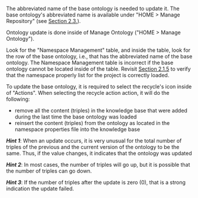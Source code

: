 The abbreviated name of the base ontology is needed to update it.  The base ontology's abbreviated name is available under "HOME > Manage Repository" (see [Section 2.3.](https://github.com/paulopinheiro1234/hadatac/wiki/2.3.-Config-Verification)).

Ontology update is done inside of Manage Ontology ("HOME > Manage Ontology"). 

Look for the "Namespace Management" table, and inside the table, look for the row of the base ontology, i.e., that has the abbreviated name of the base ontology. The Namespace Management table is incorrect if the base ontology cannot be located inside of the table. Revisit [Section 2.1.5]( https://github.com/paulopinheiro1234/hadatac/wiki/2.1.-Software-Configuration#215-setting-up-namespacesproperties) to verify that the namespace properly list for the project is correctly loaded.

To update the base ontology, it is required to select the recycle's icon inside of "Actions". When selecting the recycle action action, it will do the following:

* remove all the content (triples) in the knowledge base that were added during the last time the base ontology was loaded
* reinsert the content (triples) from the ontology as located in the namespace properties file into the knowledge base

___Hint 1___: When an update occurs, it is very unusual for the total number of triples of the previous and the current version of the ontology to be the same. Thus, if the value changes, it indicates that the ontology was updated

___Hint 2___: In most cases, the number of triples will go up, but it is possible that the number of triples can go down. 

___Hint 3___: If the number of triples after the update is zero (0), that is a strong indication the update failed.
  